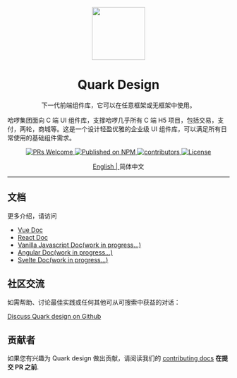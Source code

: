 <p align="center">
  <a href="https://quark.hellobike.com/">
    <img width="120" src="https://user-images.githubusercontent.com/14307551/197440754-08db4379-eb0f-4808-890d-690355e6e8d2.png">
  </a>
</p>

<h1 align="center">Quark Design</h1>

<div align="center">

下一代前端组件库，它可以在任意框架或无框架中使用。

</div>

哈啰集团面向 C 端 UI 组件库，支撑哈啰几乎所有 C 端 H5 项目，包括交易，支付，两轮，商城等。这是一个设计轻盈优雅的企业级 UI 组件库，可以满足所有日常使用的基础组件需求。

<p align="center">
  <a href="http://makeapullrequest.com">
    <img src="https://img.shields.io/badge/PRs-welcome-brightgreen.svg?style=flat-square" alt="PRs Welcome">
  </a>
  <a href="https://www.npmjs.com/package/quarkd">
    <img src="https://img.shields.io/npm/v/quarkd.svg" alt="Published on NPM">
  </a>
  <a href="https://github.com/hellof2e/quark-design">
    <img src="https://img.shields.io/github/contributors/hellof2e/quark-design" alt="contributors">
  </a>
  <a href="https://github.com/hellof2e/quark-design/blob/main/LICENSE">
    <img src="https://img.shields.io/npm/l/quark-design.svg" alt="License">
  </a>
</p>

<p align="center">
  <a href="https://github.com/hellof2e/quark-design/blob/main/README.md">
  English |
  </a>
  <span>简体中文</span>
</p>

---

## 文档

更多介绍，请访问

- [Vue Doc](https://vue-quarkdesign.hellobike.com)
- [React Doc](https://react-quarkdesign.hellobike.com)
- [Vanilla Javascript Doc(work in progress...)](https://vanilla-quarkdesign.hellobike.com)
- [Angular Doc(work in progress...)](https://angular-quarkdesign.hellobike.com)
- [Svelte Doc(work in progress...)](https://svelte-quarkdesign.hellobike.com)

## 社区交流

如需帮助、讨论最佳实践或任何其他可从可搜索中获益的对话：

[Discuss Quark design on Github](https://github.com/hellof2e/quark-design/discussions)

## 贡献者

如果您有兴趣为 Quark design 做出贡献，请阅读我们的 [contributing docs](https://github.com/hellof2e/quark-design/blob/main/CONTRIBUTING.md) **在提交 PR 之前**.
